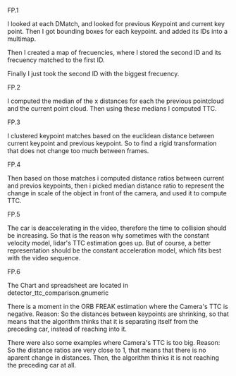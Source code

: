 FP.1

I looked at each DMatch, and looked for previous Keypoint and current key point. Then I got bounding boxes for each keypoint. and added its IDs into a multimap.

Then I created a map of frecuencies, where I stored the second ID and its frecuency matched to the first ID.

Finally I just took the second ID with the biggest frecuency.

FP.2

I computed the median of the x distances for each the previous pointcloud and the current point cloud.
Then using these medians I computed TTC.

FP.3

I clustered keypoint matches based on the euclidean distance between current keypoint and previous keypoint. So to find a rigid transformation that does not change too much between frames.

FP.4

Then based on those matches i computed distance ratios between current and previos keypoints, then i picked median distance ratio to represent the change in scale of the object in front of the camera, and used it to compute TTC.

FP.5

The car is deaccelerating in the video, therefore the time to collision should be increasing. So that is the reason why sometimes with the constant velocity model, lidar's TTC estimation goes up. But of course, a better representation should be the constant acceleration model, which fits best with the video sequence.

FP.6

The Chart and spreadsheet are located in detector_ttc_comparison.gnumeric

There is a moment in the ORB FREAK estimation where the Camera's TTC is negative. Reason: So the distances between keypoints are shrinking, so that means that the algorithm thinks that it is separating itself from the preceding car, instead of reaching into it.

There were also some examples where Camera's TTC is too big. Reason: So the distance ratios are very close to 1, that means that there is no aparent change in distances. Then, the algorithm thinks it is not reaching the preceding car at all.




